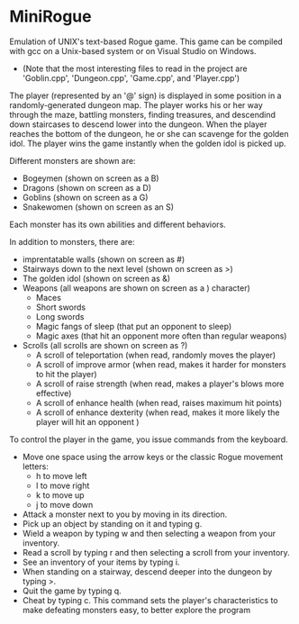 # MiniRogue

Emulation of UNIX's text-based Rogue game. This game can be compiled with gcc on a Unix-based system or on Visual Studio on Windows. 

* (Note that the most interesting files to read in the project are 'Goblin.cpp', 'Dungeon.cpp', 'Game.cpp', and 'Player.cpp')


The player (represented by an '@' sign) is displayed in some position in a randomly-generated dungeon map. The player works his or her way through the maze, battling monsters, finding treasures, and descendind down staircases to descend lower into the dungeon. When the player reaches the bottom of the dungeon, he or she can scavenge for the golden idol. The player wins the game instantly when the golden idol is picked up.

Different monsters are shown are: 
* Bogeymen (shown on screen as a B)
* Dragons (shown on screen as a D)
* Goblins (shown on screen as a G)
* Snakewomen (shown on screen as an S)

Each monster has its own abilities and different behaviors.

In addition to monsters, there are:
* imprentatable walls (shown on screen as #)
* Stairways down to the next level (shown on screen as >)
* The golden idol (shown on screen as &)
* Weapons (all weapons are shown on screen as a ) character)
  * Maces
  * Short swords
  * Long swords
  * Magic fangs of sleep (that put an opponent to sleep)
  * Magic axes (that hit an opponent more often than regular weapons)
* Scrolls (all scrolls are shown on screen as ?)
  * A scroll of teleportation (when read, randomly moves the player)
  * A scroll of improve armor (when read, makes it harder for monsters to hit the player)
  * A scroll of raise strength (when read, makes a player's blows more effective)
  * A scroll of enhance health (when read, raises maximum hit points)
  * A scroll of enhance dexterity (when read, makes it more likely the player will hit an opponent )


To control the player in the game, you issue commands from the keyboard. 

* Move one space using the arrow keys or the classic Rogue movement letters:
  * h to move left
  * l to move right
  * k to move up
  * j to move down
* Attack a monster next to you by moving in its direction.
* Pick up an object by standing on it and typing g.
* Wield a weapon by typing w and then selecting a weapon from your inventory.
* Read a scroll by typing r and then selecting a scroll from your inventory.
* See an inventory of your items by typing i.
* When standing on a stairway, descend deeper into the dungeon by typing >.
* Quit the game by typing q.
* Cheat by typing c. This command sets the player's characteristics to make defeating monsters easy, to better explore the program


